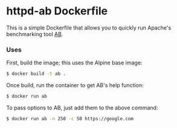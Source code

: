 # httpd-ab Dockerfile

This is a simple Dockerfile that allows you to quickly run Apache's benchmarking tool [AB](https://httpd.apache.org/docs/2.4/programs/ab.html).


### Uses

First, build the image; this uses the Alpine base image:

``` sh
$ docker build -t ab .
```

Once build, run the container to get AB's help function:

``` sh
$ docker run ab
```

To pass options to AB, just add them to the above command:

``` sh
$ docker run ab -n 250 -c 50 https://google.com
```
